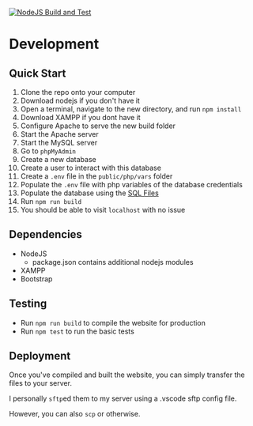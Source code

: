 [![NodeJS Build and Test](https://github.com/FaceInCake/HomeGoods/actions/workflows/node.js.yml/badge.svg?branch=master)](https://github.com/FaceInCake/HomeGoods/actions/workflows/node.js.yml)

# Development

## Quick Start

1. Clone the repo onto your computer
2. Download nodejs if you don't have it
3. Open a terminal, navigate to the new directory, and run `npm install`
4. Download XAMPP if you dont have it
5. Configure Apache to serve the new build folder
6. Start the Apache server
7. Start the MySQL server
8. Go to `phpMyAdmin`
  8. Create a new database
  8. Create a user to interact with this database
9. Create a `.env` file in the `public/php/vars` folder
10. Populate the `.env` file with php variables of the database credentials
11. Populate the database using the [SQL Files](working/sql)
12. Run `npm run build`
13. You should be able to visit `localhost` with no issue

## Dependencies

- NodeJS
  - package.json contains additional nodejs modules
- XAMPP
- Bootstrap

## Testing

- Run `npm run build` to compile the website for production
- Run `npm test` to run the basic tests

## Deployment

Once you've compiled and built the website, you can simply transfer the files to your server.

I personally `sftp`ed them to my server using a .vscode sftp config file.

However, you can also `scp` or otherwise.
